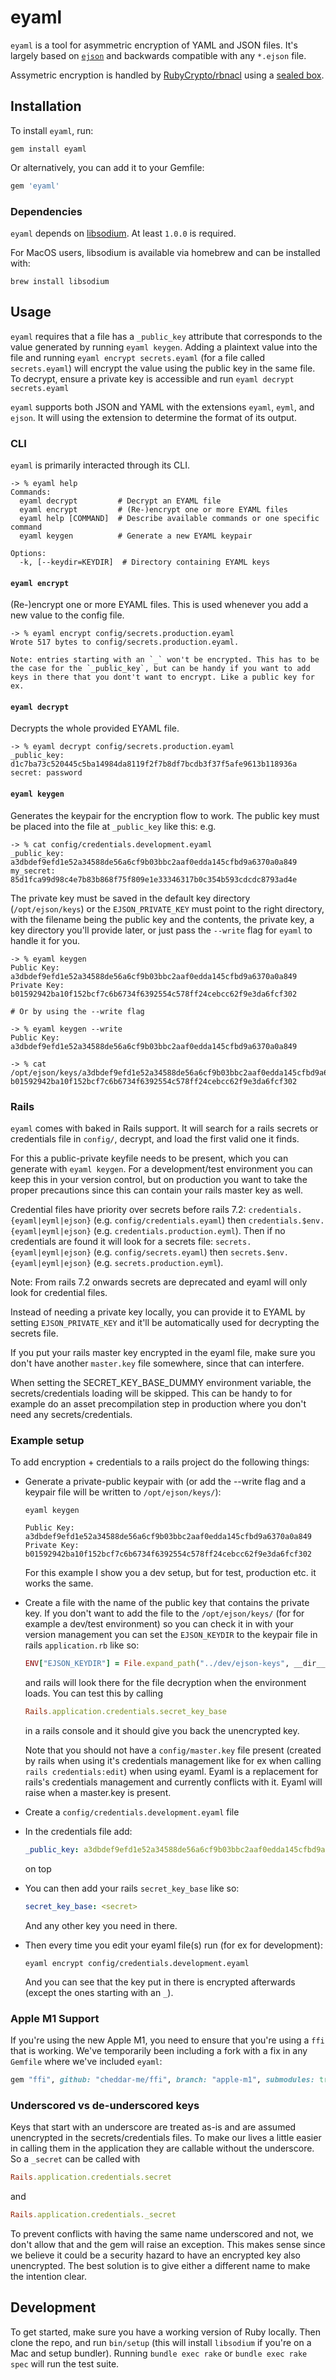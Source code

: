 # eyaml

`eyaml` is a tool for asymmetric encryption of YAML and JSON files. It's largely based on [`ejson`](https://github.com/Shopify/ejson) and backwards compatible with any `*.ejson` file.

Assymetric encryption is handled by [RubyCrypto/rbnacl](https://github.com/RubyCrypto/rbnacl/wiki) using a [sealed box](https://github.com/RubyCrypto/rbnacl/wiki/Public-Key-Encryption).

## Installation

To install `eyaml`, run:

```shell
gem install eyaml
```

Or alternatively, you can add it to your Gemfile:
```ruby
gem 'eyaml'
```

### Dependencies

`eyaml` depends on [libsodium](https://github.com/jedisct1/libsodium). At least `1.0.0` is required.

For MacOS users, libsodium is available via homebrew and can be installed with:
```shell
brew install libsodium
```

## Usage

`eyaml` requires that a file has a `_public_key` attribute that corresponds to the value generated by running `eyaml keygen`. Adding a plaintext value into the file and running `eyaml encrypt secrets.eyaml` (for a file called `secrets.eyaml`) will encrypt the value using the public key in the same file. To decrypt, ensure a private key is accessible and run `eyaml decrypt secrets.eyaml`

`eyaml` supports both JSON and YAML with the extensions `eyaml`, `eyml`, and `ejson`. It will using the extension to determine the format of its output.

### CLI

`eyaml` is primarily interacted through its CLI.

```
-> % eyaml help
Commands:
  eyaml decrypt         # Decrypt an EYAML file
  eyaml encrypt         # (Re-)encrypt one or more EYAML files
  eyaml help [COMMAND]  # Describe available commands or one specific command
  eyaml keygen          # Generate a new EYAML keypair

Options:
  -k, [--keydir=KEYDIR]  # Directory containing EYAML keys
```

#### `eyaml encrypt`

(Re-)encrypt one or more EYAML files. This is used whenever you add a new value to the config file.

```shell
-> % eyaml encrypt config/secrets.production.eyaml
Wrote 517 bytes to config/secrets.production.eyaml.

Note: entries starting with an `_` won't be encrypted. This has to be the case for the `_public_key`, but can be handy if you want to add keys in there that you dont't want to encrypt. Like a public key for ex.
```

#### `eyaml decrypt`

Decrypts the whole provided EYAML file.

```shell
-> % eyaml decrypt config/secrets.production.eyaml
_public_key: d1c7ba73c520445c5ba14984da8119f2f7b8df7bcdb3f37f5afe9613b118936a
secret: password
```

#### `eyaml keygen`

Generates the keypair for the encryption flow to work. The public key must be placed into the file at `_public_key` like this:
e.g.
```shell
-> % cat config/credentials.development.eyaml
_public_key: a3dbdef9efd1e52a34588de56a6cf9b03bbc2aaf0edda145cfbd9a6370a0a849
my_secret: 85d1fca99d98c4e7b83b868f75f809e1e33346317b0c354b593cdcdc8793ad4e
```

The private key must be saved in the default key directory (`/opt/ejson/keys`) or the `EJSON_PRIVATE_KEY` must point to the right directory, with the filename being the public key and the contents, the private key, a key directory you'll provide later, or just pass the `--write` flag for `eyaml` to handle it for you.

```shell
-> % eyaml keygen
Public Key: a3dbdef9efd1e52a34588de56a6cf9b03bbc2aaf0edda145cfbd9a6370a0a849
Private Key: b01592942ba10f152bcf7c6b6734f6392554c578ff24cebcc62f9e3da6fcf302

# Or by using the --write flag

-> % eyaml keygen --write
Public Key: a3dbdef9efd1e52a34588de56a6cf9b03bbc2aaf0edda145cfbd9a6370a0a849

-> % cat /opt/ejson/keys/a3dbdef9efd1e52a34588de56a6cf9b03bbc2aaf0edda145cfbd9a6370a0a849
b01592942ba10f152bcf7c6b6734f6392554c578ff24cebcc62f9e3da6fcf302
```

### Rails

`eyaml` comes with baked in Rails support.
It will search for a rails secrets or credentials file in `config/`, decrypt, and load the first valid one it finds.

For this a public-private keyfile needs to be present, which you can generate with `eyaml keygen`. For a development/test environment you can keep this in your
version control, but on production you want to take the proper precautions since this can contain your rails master key as well.

Credential files have priority over secrets before rails 7.2:
`credentials.{eyaml|eyml|ejson}` (e.g. `config/credentials.eyaml`) then `credentials.$env.{eyaml|eyml|ejson}` (e.g. `credentials.production.eyml`).
Then if no credentials are found it will look for a secrets file:
`secrets.{eyaml|eyml|ejson}` (e.g. `config/secrets.eyaml`) then `secrets.$env.{eyaml|eyml|ejson}` (e.g. `secrets.production.eyml`).

Note: From rails 7.2 onwards secrets are deprecated and eyaml will only look for credential files.

Instead of needing a private key locally, you can provide it to EYAML by setting `EJSON_PRIVATE_KEY` and it'll be automatically used for decrypting the secrets file.

If you put your rails master key encrypted in the eyaml file, make sure you don't have another `master.key` file somewhere, since that can interfere.

When setting the SECRET_KEY_BASE_DUMMY environment variable, the secrets/credentials loading will be skipped.
This can be handy to for example do an asset precompilation step in production where you don't need any secrets/credentials.

### Example setup

To add encryption + credentials to a rails project do the following things:

- Generate a private-public keypair with (or add the --write flag and a keypair file will be written to `/opt/ejson/keys/`):
  ```shell
  eyaml keygen

  Public Key: a3dbdef9efd1e52a34588de56a6cf9b03bbc2aaf0edda145cfbd9a6370a0a849
  Private Key: b01592942ba10f152bcf7c6b6734f6392554c578ff24cebcc62f9e3da6fcf302
  ```

  For this example I show you a dev setup, but for test, production etc. it works the same.

- Create a file with the name of the public key that contains the private key.
  If you don't want to add the file to the `/opt/ejson/keys/` (for for example a dev/test environment) so you can check it in with your version management you can set the `EJSON_KEYDIR` to the keypair file
  in rails `application.rb` like so:
  ```ruby
  ENV["EJSON_KEYDIR"] = File.expand_path("../dev/ejson-keys", __dir__) unless Rails.env.production?
  ```
  and rails will look there for the file decryption when the environment loads.
  You can test this by calling
  ```ruby
  Rails.application.credentials.secret_key_base
  ```
  in a rails console and it should give you back the unencrypted key.

  Note that you should not have a `config/master.key` file present (created by rails when using it's credentials management like for ex when calling `rails credentials:edit`) when using eyaml.
  Eyaml is a replacement for rails's credentials management and currently conflicts with it. Eyaml will raise when a master.key is present.

- Create a `config/credentials.development.eyaml` file
- In the credentials file add:
  ```yaml
  _public_key: a3dbdef9efd1e52a34588de56a6cf9b03bbc2aaf0edda145cfbd9a6370a0a849
  ```
  on top
- You can then add your rails `secret_key_base` like so:
  ```yaml
  secret_key_base: <secret>
  ```
  And any other key you need in there.
- Then every time you edit your eyaml file(s) run (for ex for development):
  ```shell
  eyaml encrypt config/credentials.development.eyaml
  ```
  And you can see that the key put in there is encrypted afterwards (except the ones starting with an `_`).

### Apple M1 Support

If you're using the new Apple M1, you need to ensure that you're using a `ffi` that is working. We've temporarily been including a fork with a fix in any `Gemfile` where we've included `eyaml`:

```ruby
gem "ffi", github: "cheddar-me/ffi", branch: "apple-m1", submodules: true
```

### Underscored vs de-underscored keys

Keys that start with an underscore are treated as-is and are assumed unencrypted in the secrets/credentials files.
To make our lives a little easier in calling them in the application they are callable without the underscore. So a `_secret` can be called with

```ruby
Rails.application.credentials.secret
```
and
```ruby
Rails.application.credentials._secret
```

To prevent conflicts with having the same name underscored and not, we don't allow that and the gem will raise an exception.
This makes sense since we believe it could be a security hazard to have an encrypted key also unencrypted. The best solution is to give either a different name to make the intention clear.

## Development

To get started, make sure you have a working version of Ruby locally. Then clone the repo, and run `bin/setup` (this will install `libsodium` if you're on a Mac and setup bundler). Running `bundle exec rake` or `bundle exec rake spec` will run the test suite.

